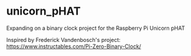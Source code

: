# unicorn_pHAT
Expanding on a binary clock project for the Raspberry Pi Unicorn pHAT

Inspired by Frederick Vandenbosch's project: https://www.instructables.com/Pi-Zero-Binary-Clock/
